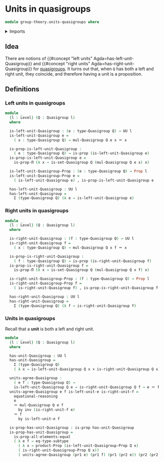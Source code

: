 # Units in quasigroups

```agda
module group-theory.units-quasigroups where
```

<details><summary>Imports</summary>

```agda
open import foundation.dependent-pair-types
open import foundation.identity-types
open import foundation.propositions
open import foundation.sets
open import foundation.universe-levels

open import foundation-core.cartesian-product-types
open import foundation-core.contractible-types
open import foundation-core.subtypes

open import group-theory.quasigroups
```

</details>

## Idea

There are notions of {{#concept "left units" Agda=has-left-unit-Quasigroup}} and
{{#concept "right units" Agda=has-right-unit-Quasigroup}} for
[quasigroups](quasigroups.quasigroups.md). It turns out that, when `Q` has both
a left and right unit, they coincide, and therefore having a unit is a
proposition.

## Definitions

### Left units in quasigroups

```agda
module _
  {l : Level} (Q : Quasigroup l)
  where

  is-left-unit-Quasigroup : (e : type-Quasigroup Q) → UU l
  is-left-unit-Quasigroup e =
    ( x : type-Quasigroup Q) → mul-Quasigroup Q e x ＝ x

  is-prop-is-left-unit-Quasigroup :
    ( e : type-Quasigroup Q) → is-prop (is-left-unit-Quasigroup e)
  is-prop-is-left-unit-Quasigroup e =
    is-prop-Π (λ x → is-set-Quasigroup Q (mul-Quasigroup Q e x) x)

  is-left-unit-Quasigroup-Prop : (e : type-Quasigroup Q) → Prop l
  is-left-unit-Quasigroup-Prop e =
    ( is-left-unit-Quasigroup e) , is-prop-is-left-unit-Quasigroup e

  has-left-unit-Quasigroup : UU l
  has-left-unit-Quasigroup =
    Σ (type-Quasigroup Q) (λ e → is-left-unit-Quasigroup e)
```

### Right units in quasigroups

```agda
module _
  {l : Level} (Q : Quasigroup l)
  where

  is-right-unit-Quasigroup : (f : type-Quasigroup Q) → UU l
  is-right-unit-Quasigroup f =
    ( x : type-Quasigroup Q) → mul-Quasigroup Q x f ＝ x

  is-prop-is-right-unit-Quasigroup :
    ( f : type-Quasigroup Q) → is-prop (is-right-unit-Quasigroup f)
  is-prop-is-right-unit-Quasigroup f =
    is-prop-Π (λ x → is-set-Quasigroup Q (mul-Quasigroup Q x f) x)

  is-right-unit-Quasigroup-Prop : (f : type-Quasigroup Q) → Prop l
  is-right-unit-Quasigroup-Prop f =
    ( is-right-unit-Quasigroup f) , is-prop-is-right-unit-Quasigroup f

  has-right-unit-Quasigroup : UU l
  has-right-unit-Quasigroup =
    Σ (type-Quasigroup Q) (λ f → is-right-unit-Quasigroup f)
```

### Units in quasigroups

Recall that a **unit** is both a left and right unit.

```agda
module _
  {l : Level} (Q : Quasigroup l)
  where

  has-unit-Quasigroup : UU l
  has-unit-Quasigroup =
    Σ (type-Quasigroup Q)
    ( λ x → is-left-unit-Quasigroup Q x × is-right-unit-Quasigroup Q x)

  units-agree-Quasigroup :
    ( e f : type-Quasigroup Q) →
    is-left-unit-Quasigroup Q e → is-right-unit-Quasigroup Q f → e ＝ f
  units-agree-Quasigroup e f is-left-unit-e is-right-unit-f =
    equational-reasoning
    e
    ＝ mul-Quasigroup Q e f
      by inv (is-right-unit-f e)
    ＝ f
      by is-left-unit-e f

  is-prop-has-unit-Quasigroup : is-prop has-unit-Quasigroup
  is-prop-has-unit-Quasigroup =
    is-prop-all-elements-equal
    ( λ e f → eq-type-subtype
      ( λ x → product-Prop (is-left-unit-Quasigroup-Prop Q x)
      ( is-right-unit-Quasigroup-Prop Q x))
      ( units-agree-Quasigroup (pr1 e) (pr1 f) (pr1 (pr2 e)) (pr2 (pr2 f))))
```
